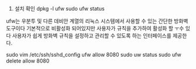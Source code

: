 1. 설치 확인
dpkg -l ufw
sudo ufw status

ufw는 우분투 및 다른 데비안 계열의 리눅스 시스템에서 사용할 수 있는 간단한 방화벽 도구이다 기본적으로 비활성화 되어있지만 사용자가 규칙을 추가하여 활성화 할 ㅜ수 있다 사용자가 쉽게 방화벽 규칙을 설정하고 관리할 수 있도록 하는 인터페이스를 제공한다.

sudo vim /etc/ssh/sshd_config
ufw allow 8080
sudo uw status
sudo ufw delete allow 8080
